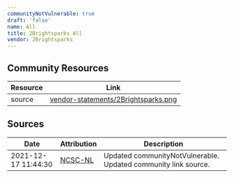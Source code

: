 ```yaml
---
communityNotVulnerable: true
draft: 'false'
name: All
title: 2Brightsparks All
vendor: 2Brightsparks
---
```



## Community Resources
| Resource | Link |
| --- | --- |
| source | [vendor-statements/2Brightsparks.png](vendor-statements/2Brightsparks.png) |


## Sources
| Date | Attribution | Description |
| --- | --- | --- |
| 2021-12-17 11:44:30 | [NCSC-NL](https://github.com/NCSC-NL/log4shell/blob/main/software/README.md) | Updated communityNotVulnerable. Updated community link source.  |
